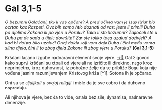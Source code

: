 # Gal 3,1-5
*O bezumni Galaćani, tko li vas opčara? A pred očima vam je  Isus Krist bio ocrtan kao Raspeti.
Ovo bih samo htio doznati  od vas: jeste li primili Duha po djelima Zakona ili po vjeri  u Poruku?
Tako li ste bezumni? Započeli ste u Duhu pa da sada  u tijelu dovršite?
Zar ste toliko toga uzalud doživjeli? A  kad bi doista bilo uzalud!
Onaj dakle koji vam daje Duha i  čini među vama silna djela, čini li to zbog djela Zakona ili  zbog vjere u Poruku?*  **(Gal 3,1-5)** 

Kršćani lagano izgube nadnaravni element svoje vjere. [->📝](03-Evan%C4%91elje-je-nadnaravno.md) 
	Gal 3 govori kako suprvi kršćani su otpali od vjere ali ne izričito ili direktno, nego kroz neprimjetno, kroz duhovnost, iz pobožne želje da se približe Bogu koja nije vođena jasnim razumijevanjem Kristovog križa [^1]. Sotona ih je opčarao.

Oni su se *uljuljkali u svojoj religiji* i misle da je sve dobro i da duhovno napreduju. 

Ali njihova je vjere, bez da to  vide, ostala bez sile, dynamisa, nadnaravne dimenzije.

